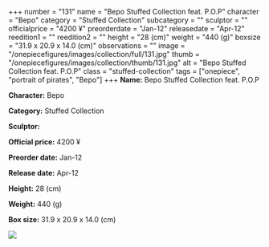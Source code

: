 +++
number = "131"
name = "Bepo Stuffed Collection feat. P.O.P"
character = "Bepo"
category = "Stuffed Collection"
subcategory = ""
sculptor = ""
officialprice = "4200 ¥"
preorderdate = "Jan-12"
releasedate = "Apr-12"
reedition1 = ""
reedition2 = ""
height = "28 (cm)"
weight = "440 (g)"
boxsize = "31.9 x 20.9 x 14.0 (cm)"
observations = ""
image = "/onepiecefigures/images/collection/full/131.jpg"
thumb = "/onepiecefigures/images/collection/thumb/131.jpg"
alt = "Bepo Stuffed Collection feat. P.O.P"
class = "stuffed-collection"
tags = ["onepiece", "portrait of pirates",  "Bepo"]
+++
**Name:** Bepo Stuffed Collection feat. P.O.P

**Character:** Bepo

**Category:** Stuffed Collection 

**Sculptor:** 

**Official price:** 4200 ¥

**Preorder date:** Jan-12

**Release date:** Apr-12

**Height:** 28 (cm)

**Weight:** 440 (g)

**Box size:** 31.9 x 20.9 x 14.0 (cm)

<img src="/onepiecefigures/images/collection/thumb/131.jpg">